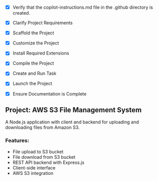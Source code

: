 <!-- Use this file to provide workspace-specific custom instructions to Copilot. For more details, visit https://code.visualstudio.com/docs/copilot/copilot-customization#_use-a-githubcopilotinstructionsmd-file -->
- [x] Verify that the copilot-instructions.md file in the .github directory is created.

- [x] Clarify Project Requirements
	<!-- Node.js project with client and backend for AWS S3 file upload and download functionality -->

- [x] Scaffold the Project
	<!--
	✅ Created Node.js project structure with:
	- Backend server using Express.js for handling file uploads/downloads to S3
	- React client application for user interface
	- AWS S3 integration using AWS SDK v2
	- REST API endpoints for upload, download, list, and delete operations
	-->

- [x] Customize the Project
	<!--
	✅ Implemented AWS S3 file upload/download functionality:
	- File upload with multer middleware and S3 integration
	- File download with streaming support
	- File listing and deletion capabilities
	- React frontend with FileManager component
	- Responsive UI design with modern CSS
	-->

- [x] Install Required Extensions
	<!-- ✅ No specific extensions required for this project type -->

- [x] Compile the Project
	<!--
	✅ Installed npm dependencies for both backend and client
	✅ Project structure ready for environment configuration
	⚠️  Requires .env file setup with AWS credentials
	-->

- [x] Create and Run Task
	<!--
	✅ Created development task that runs both backend and client concurrently
	✅ Development servers started successfully
	 -->

- [x] Launch the Project
	<!--
	✅ Backend server running on http://localhost:5000
	✅ React client application starting
	⚠️  Requires AWS credentials configuration to be fully functional
	 -->

- [x] Ensure Documentation is Complete
	<!--
	✅ README.md contains comprehensive setup instructions
	✅ API endpoints documented
	✅ Environment setup guide included
	✅ Project structure and features documented
	✅ Copilot-instructions.md file created and maintained
	-->

## Project: AWS S3 File Management System
A Node.js application with client and backend for uploading and downloading files from Amazon S3.

### Features:
- File upload to S3 bucket
- File download from S3 bucket
- REST API backend with Express.js
- Client-side interface
- AWS S3 integration